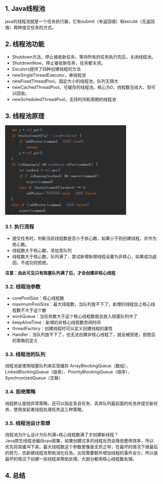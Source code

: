 ## 1. Java线程池  
java的线程池就是一个任务执行器，它有submit（有返回值）和excute（无返回值）两种提交任务的方式。

## 2. 线程池功能  
* Shutdown方法，停止接收新任务，等待所有的任务执行完后，关闭线程池。
* ShutdownNow，停止接收新任务，任务都关闭。
* Excutors提供了四种创建线程的方法
* newSingleThreadExecutor，单线程池
* newFixedThreadPool，固定大小的线程池，队列无限大
* newCachedThreadPool，可缓存的线程池，核心为0，线程数无线大，但可以回收。
* newScheduledThreadPool，支持时间和周期的线程池  


## 3. 线程池原理
![](java线程池原理.png)  
### 3.1. 执行流程
* 提交任务时，判断当前线程数是否小于核心数，如果小于则创建线程，并作为核心数。
* 线程数大于核心数，添加至队列
* 线程数大于核心数，队列满了，尝试新增新增线程设置为非核心，如果成功返回，不成功则拒绝。  
  
**注意：由此可见只有阻塞队列满了后，才会创建非核心线程**     

### 3.2. 线程池参数  
* corePoolSize：核心线程数
* maximumPoolSize：最大线程数，当队列放不下了，新增的线程加上核心线程数不大于这个数
* workQueue：当任务数大于这个核心线程数就会放入阻塞队列中了
* keepAliveTime：新增的非核心线程数空闲时间
* threadFactory：创建线程时可以定义创建线程的属性
* Handler：当队列放不下了，也无法创建非核心线程了，就会被拒绝，拒绝后的策略的定义

### 3.3. 线程池的队列
线程池是使用阻塞队列来实现缓存
ArrayBlockingQueue（数组）、LinkedBlockingQueue（链表）、PriorityBlockingQueue（顺序）、SynchronizedQueue（交替）

### 3.4. 拒绝策略
线程默认是抛异常策略，还可以指定丢且任务、丢弃队列最前面的任务并提交新任务、使用发起者线程处理任务这三种策略。

### 3.5. 线程池设计思想
线程池为什么设计为队列满+核心线程数满了才创建新线程？  
Java原生线程池偏向cpu密集，如果创建过多的线程反而会降低整体效率，所以优先将其缓冲下来。最大线程数这个参数更像是无奈之举，在最坏的情况下做最后的努力，去新建线程去帮助消化任务。出现需要额外增加线程的事件会少，所以是最坏的情况下创建一些线程来帮助处理，大部分都用核心线程数处理。  

## 4. 总结